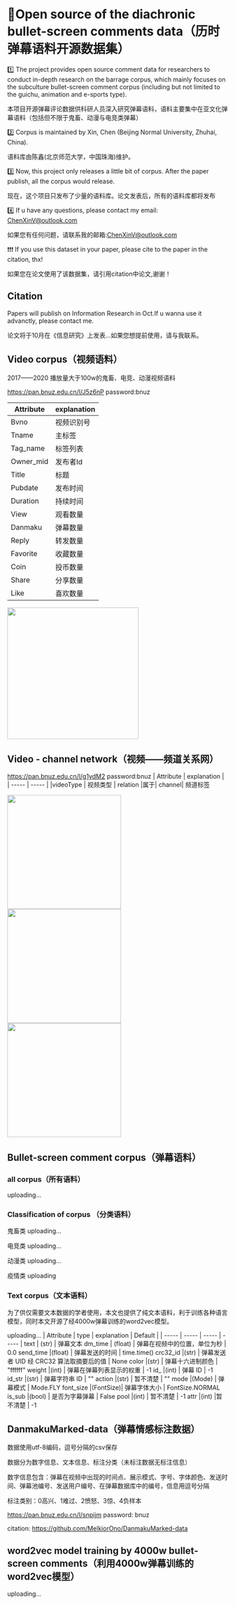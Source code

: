 # 📕Open source of the diachronic bullet-screen comments data（历时弹幕语料开源数据集）
1️⃣ The project provides open source comment data for researchers to conduct in-depth research on the barrage corpus, which mainly focuses on the subculture bullet-screen comment corpus (including but not limited to the guichu, animation and e-sports type).  

本项目开源弹幕评论数据供科研人员深入研究弹幕语料，语料主要集中在亚文化弹幕语料（包括但不限于鬼畜、动漫与电竞类弹幕）

2️⃣ Corpus is maintained by Xin, Chen (Beijing Normal University, Zhuhai, China).

语料库由陈鑫(北京师范大学，中国珠海)维护。

3️⃣ Now, this project only releases a little bit of corpus. After the paper publish, all the corpus would release. 

现在，这个项目只发布了少量的语料库。论文发表后，所有的语料库都将发布

4️⃣ If u have any questions, please contact my email: ChenXinV@outlook.com

如果您有任何问题，请联系我的邮箱:ChenXinV@outlook.com

❗❗❗ If you use this dataset in your paper, please cite to the paper in the citation, thx!

如果您在论文使用了该数据集，请引用citation中论文,谢谢！

## Citation
Papers will publish on Information Research in Oct.If u wanna use it advanctly, please contact me.

论文将于10月在《信息研究》上发表...如果您想提前使用，请与我联系。

## Video corpus（视频语料）
2017——2020 播放量大于100w的鬼畜、电竞、动漫视频语料

https://pan.bnuz.edu.cn/l/J5z6nP password:bnuz

| Attribute | explanation |
| ----- | ----- |
|Bvno	| 视频识别号 |
Tname	|主标签|
Tag_name|	标签列表
Owner_mid	|发布者Id
Title	|标题
Pubdate	|发布时间
Duration	|持续时间
View	|观看数量
Danmaku	|弹幕数量
Reply	|转发数量
Favorite	|收藏数量
Coin	|投币数量
Share	|分享数量
Like	|喜欢数量

<img src="https://github.com/Chen-X666/bullet-screenCorpus/blob/main/%E5%9B%BE3%20%E8%A7%86%E9%A2%91%E5%B1%9E%E6%80%A7%E7%9A%84%E5%85%B3%E8%81%94%E7%B3%BB%E6%95%B0.png" width="300px">

## Video - channel network（视频——频道关系网）
https://pan.bnuz.edu.cn/l/g1ydM2 password:bnuz
| Attribute | explanation |
| ----- | ----- |
|videoType	| 视频类型 |
relation	|属于|
channel|	频道标签

<img src="https://github.com/Chen-X666/bullet-screenCorpus/blob/main/%E5%9B%BE1%20%E7%94%B5%E7%AB%9E%E7%B1%BB%E5%9E%8B%E9%A2%91%E9%81%93%E5%85%B3%E7%B3%BB%E7%BD%91%E5%9B%BE.png" width="260px"><img src="https://github.com/Chen-X666/bullet-screenCorpus/blob/main/%E5%9B%BE10%20%E9%AC%BC%E7%95%9C%E7%B1%BB%E5%9E%8B%E9%A2%91%E9%81%93%E5%85%B3%E7%B3%BB%E7%BD%91%E5%9B%BE.png" width="260px"><img src="https://github.com/Chen-X666/bullet-screenCorpus/blob/main/%E5%9B%BE11%20%E5%8A%A8%E6%BC%AB%E7%B1%BB%E5%9E%8B%E9%A2%91%E9%81%93%E5%85%B3%E7%B3%BB%E7%BD%91%E5%9B%BE.png" width="260px">

## Bullet-screen comment corpus（弹幕语料）
### all corpus（所有语料）
uploading...
### Classification of corpus （分类语料）
鬼畜类
uploading...

电竞类
uploading...

动漫类
uploading...

疫情类
uploading

### Text corpus（文本语料）
为了供仅需要文本数据的学者使用，本文也提供了纯文本语料，利于训练各种语言模型，同时本文开源了经4000w弹幕训练的word2vec模型。

uploading...
| Attribute | type | explanation | Default |
| ----- | ----- |  ----- |  ----- |
text  | (str) | 弹幕文本
dm_time   | (float)  | 弹幕在视频中的位置，单位为秒 | 0.0
send_time |(float)   | 弹幕发送的时间 | time.time()
crc32_id  |(str)     | 弹幕发送者 UID 经 CRC32 算法取摘要后的值 | None
color     |(str)     | 弹幕十六进制颜色 | "ffffff"
weight    |(int)     | 弹幕在弹幕列表显示的权重  | -1
id_       |(int)     | 弹幕 ID | -1
id_str    |(str)     | 弹幕字符串 ID  | ""
action    |(str)     | 暂不清楚 | ""
mode      |(Mode)    | 弹幕模式  | Mode.FLY
font_size |(FontSize)| 弹幕字体大小  | FontSize.NORMAL
is_sub    |(bool)    | 是否为字幕弹幕  | False
pool      |(int)     | 暂不清楚 | -1
attr      |(int)     |暂不清楚 | -1

## DanmakuMarked-data（弹幕情感标注数据）
数据使用utf-8编码，逗号分隔的csv保存

数据分为数字信息、文本信息、标注分类（未标注数据无标注信息）

数字信息包含：弹幕在视频中出现的时间点、展示模式、字号、字体颜色、发送时间、弹幕池编号、发送用户编号、在弹幕数据库中的编号，信息用逗号分隔

标注类别：0高兴、1难过、2愤怒、3惊、4负样本

https://pan.bnuz.edu.cn/l/snpijm password: bnuz

citation: https://github.com/MelkiorOno/DanmakuMarked-data

## word2vec model training by 4000w bullet-screen comments（利用4000w弹幕训练的word2vec模型）
uploading...


